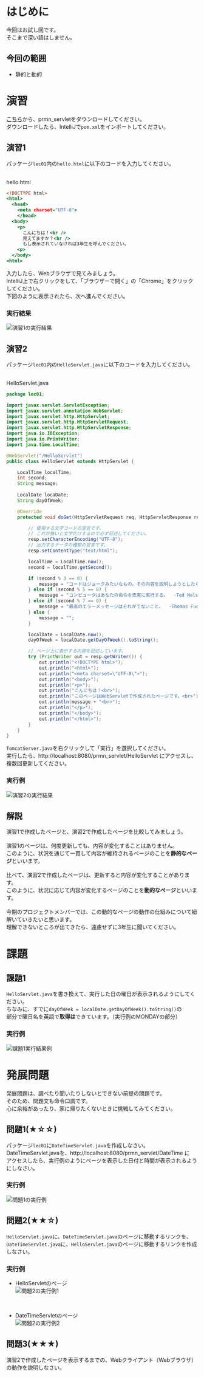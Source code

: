 # はじめに
今回はお試し回です。<br />
そこまで深い話はしません。<br />

## 今回の範囲
- 静的と動的

# 演習
[こちら](https://www.dropbox.com/sh/14w4sehczc5oxzq/AADmvKnEvh49uAFUTYIUpAUya?dl=0)から、prmn_servletをダウンロードしてください。<br>
ダウンロードしたら、IntelliJで`pom.xml`をインポートしてください。<br>
## 演習1
パッケージ`lec01`内の`hello.html`に以下のコードを入力してください。<br>
<br>

hello.html
```hello.html
<!DOCTYPE html>
<html>
  <head>
    <meta charset="UTF-8">
    </head>
  <body>
    <p>
      こんにちは！<br />
      見えてますか？<br />
      もし表示されていなければ3年生を呼んでください。
    <p>
  </body>
<html>
```

入力したら、Webブラウザで見てみましょう。<br>
IntelliJ上で右クリックをして、「ブラウザーで開く」の「Chrome」をクリックしてください。<br>
下図のように表示されたら、次へ進んでください。

### 実行結果
![演習1の実行結果](https://i.imgur.com/NijX2zG.png) 

## 演習2
パッケージ`lec01`内の`HelloServlet.java`に以下のコードを入力してください。<br>
<br>

HelloServlet.java
```HelloServlet.java
package lec01;

import javax.servlet.ServletException;
import javax.servlet.annotation.WebServlet;
import javax.servlet.http.HttpServlet;
import javax.servlet.http.HttpServletRequest;
import javax.servlet.http.HttpServletResponse;
import java.io.IOException;
import java.io.PrintWriter;
import java.time.LocalTime;

@WebServlet("/HelloServlet")
public class HelloServlet extends HttpServlet {

    LocalTime localTime;
    int second;
    String message;
    
    LocalDate locaDate;
    String dayOfWeek;

    @Override
    protected void doGet(HttpServletRequest req, HttpServletResponse resp) throws ServletException, IOException {

        // 使用する文字コードの宣言です。
        // これが無いと文字化けするので必ず記述してください。
        resp.setCharacterEncoding("UTF-8");
        // 出力するデータの種類の宣言です。
        resp.setContentType("text/html"); 

        localTime = LocalTime.now();
        second = localTime.getSecond();

        if (second % 3 == 0) {
            message = "コードはジョークみたいなもの。その内容を説明しようとしたらダメ。  -Cory House";
        } else if (second % 5 == 0) {
            message = "コンピュータはあなたの命令を忠実に実行する。  -Ted Nelson";
        } else if (second % 7 == 0) {
            message = "最高のエラーメッセージはそれがでないこと。  -Thomas Fuchs";
        } else {
            message = "";
        }

        localDate = LocalDate.now();
        dayOfWeek = localDate.getDayOfWeek().toString();

        // ページ上に表示する内容を記述しています。
        try (PrintWriter out = resp.getWriter()) {
            out.println("<!DOCTYPE html>");
            out.println("<html>");
            out.println("<meta charset=\"UTF-8\">");
            out.println("<body>");
            out.println("<p>");
            out.println("こんにちは！<br>");
            out.println("このページはWebServletで作成されたページです。<br>");
            out.println(message + "<br>");
            out.println("</p>");
            out.println("</body>");
            out.println("</html>");
        }
    }
}
```
`TomcatServer.java`を右クリックして「実行」を選択してください。<br>
実行したら、http://localhost:8080/prmn_servlet/HelloServlet にアクセスし、複数回更新してください。<br>

### 実行例
![演習2の実行結果](https://i.imgur.com/NnZeYKu.png)

## 解説
演習1で作成したページと、演習2で作成したページを比較してみましょう。<br>
<br>
演習1のページは、何度更新しても、内容が変化することはありません。<br>
このように、状況を通じて一貫して内容が維持されるページのことを**静的なページ**といいます。<br>
<br>
比べて、演習2で作成したページは、更新すると内容が変化することがあります。<br>
このように、状況に応じて内容が変化するページのことを**動的なページ**といいます。<br>
<br>
今期のプロジェクトメンバーでは、この動的なページの動作の仕組みについて紐解いていきたいと思います。<br>
理解できないところが出てきたら、遠慮せずに3年生に聞いてください。<br>

# 課題
## 課題1
`HelloServlet.java`を書き換えて、実行した日の曜日が表示されるようにしてください。<br>
ちなみに、すでに`dayOfWeek = localDate.getDayOfWeek().toString()`の<br>
部分で曜日名を英語で**取得は**できています。（実行例のMONDAYの部分）<br>
### 実行例
![課題1実行結果例](https://i.imgur.com/hgVRgrm.png)<br>

# 発展問題
発展問題は、調べたり聞いたりしないとできない前提の問題です。<br>
そのため、問題文も命令口調です。<br>
心に余裕があったり、家に帰りたくないときに挑戦してみてください。<br>
## 問題1(★☆☆)
パッケージ`lec01`に`DateTimeServlet.java`を作成しなさい。<br>
DateTimeServlet.javaを、http://localhost:8080/prmn_servlet/DateTime に<br>
アクセスしたら、実行例のようにページを表示した日付と時間が表示されるようにしなさい。<br>
### 実行例
![問題1の実行例](https://i.imgur.com/uE5rSbA.png)
## 問題2(★★☆)
`HelloServlet.java`に、`DateTimeServlet.java`のページに移動するリンクを、<br>
`DateTimeServlet.java`に、`HelloServlet.java`のページに移動するリンクを作成しなさい。<br>
### 実行例
- HelloServletのページ<br>
![問題2の実行例1](https://i.imgur.com/0HA9bnj.png)<br>
<br>

- DateTimeServletのページ<br>
![問題2の実行例2](https://i.imgur.com/58yVs2W.png)<br>

## 問題3(★★★)
演習2で作成したページを表示するまでの、Webクライアント（Webブラウザ）の動作を説明しなさい。<br>

